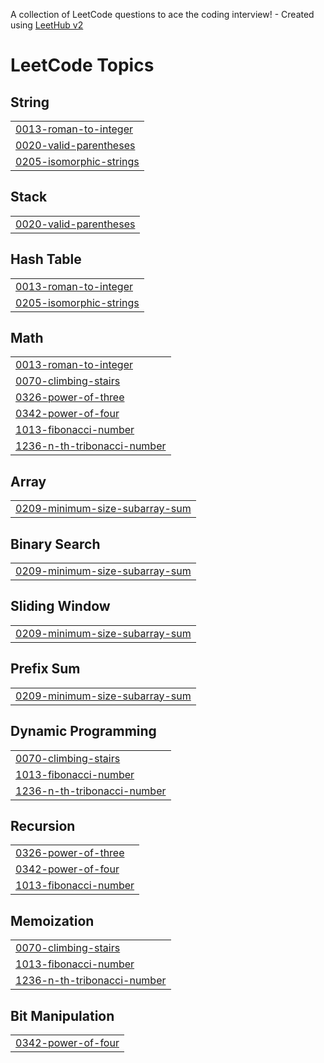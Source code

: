 A collection of LeetCode questions to ace the coding interview! - Created using [LeetHub v2](https://github.com/arunbhardwaj/LeetHub-2.0)
<!---LeetCode Topics Start-->
# LeetCode Topics
## String
|  |
| ------- |
| [0013-roman-to-integer](https://github.com/karanpatil5675/Leetcode/tree/master/0013-roman-to-integer) |
| [0020-valid-parentheses](https://github.com/karanpatil5675/Leetcode/tree/master/0020-valid-parentheses) |
| [0205-isomorphic-strings](https://github.com/karanpatil5675/Leetcode/tree/master/0205-isomorphic-strings) |
## Stack
|  |
| ------- |
| [0020-valid-parentheses](https://github.com/karanpatil5675/Leetcode/tree/master/0020-valid-parentheses) |
## Hash Table
|  |
| ------- |
| [0013-roman-to-integer](https://github.com/karanpatil5675/Leetcode/tree/master/0013-roman-to-integer) |
| [0205-isomorphic-strings](https://github.com/karanpatil5675/Leetcode/tree/master/0205-isomorphic-strings) |
## Math
|  |
| ------- |
| [0013-roman-to-integer](https://github.com/karanpatil5675/Leetcode/tree/master/0013-roman-to-integer) |
| [0070-climbing-stairs](https://github.com/karanpatil5675/Leetcode/tree/master/0070-climbing-stairs) |
| [0326-power-of-three](https://github.com/karanpatil5675/Leetcode/tree/master/0326-power-of-three) |
| [0342-power-of-four](https://github.com/karanpatil5675/Leetcode/tree/master/0342-power-of-four) |
| [1013-fibonacci-number](https://github.com/karanpatil5675/Leetcode/tree/master/1013-fibonacci-number) |
| [1236-n-th-tribonacci-number](https://github.com/karanpatil5675/Leetcode/tree/master/1236-n-th-tribonacci-number) |
## Array
|  |
| ------- |
| [0209-minimum-size-subarray-sum](https://github.com/karanpatil5675/Leetcode/tree/master/0209-minimum-size-subarray-sum) |
## Binary Search
|  |
| ------- |
| [0209-minimum-size-subarray-sum](https://github.com/karanpatil5675/Leetcode/tree/master/0209-minimum-size-subarray-sum) |
## Sliding Window
|  |
| ------- |
| [0209-minimum-size-subarray-sum](https://github.com/karanpatil5675/Leetcode/tree/master/0209-minimum-size-subarray-sum) |
## Prefix Sum
|  |
| ------- |
| [0209-minimum-size-subarray-sum](https://github.com/karanpatil5675/Leetcode/tree/master/0209-minimum-size-subarray-sum) |
## Dynamic Programming
|  |
| ------- |
| [0070-climbing-stairs](https://github.com/karanpatil5675/Leetcode/tree/master/0070-climbing-stairs) |
| [1013-fibonacci-number](https://github.com/karanpatil5675/Leetcode/tree/master/1013-fibonacci-number) |
| [1236-n-th-tribonacci-number](https://github.com/karanpatil5675/Leetcode/tree/master/1236-n-th-tribonacci-number) |
## Recursion
|  |
| ------- |
| [0326-power-of-three](https://github.com/karanpatil5675/Leetcode/tree/master/0326-power-of-three) |
| [0342-power-of-four](https://github.com/karanpatil5675/Leetcode/tree/master/0342-power-of-four) |
| [1013-fibonacci-number](https://github.com/karanpatil5675/Leetcode/tree/master/1013-fibonacci-number) |
## Memoization
|  |
| ------- |
| [0070-climbing-stairs](https://github.com/karanpatil5675/Leetcode/tree/master/0070-climbing-stairs) |
| [1013-fibonacci-number](https://github.com/karanpatil5675/Leetcode/tree/master/1013-fibonacci-number) |
| [1236-n-th-tribonacci-number](https://github.com/karanpatil5675/Leetcode/tree/master/1236-n-th-tribonacci-number) |
## Bit Manipulation
|  |
| ------- |
| [0342-power-of-four](https://github.com/karanpatil5675/Leetcode/tree/master/0342-power-of-four) |
<!---LeetCode Topics End-->